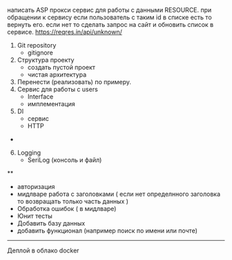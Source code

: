 написать ASP прокси сервис для работы с данными RESOURCE. при обращении к сервису если пользователь с таким id в списке есть то вернуть его. если нет то сделать запрос на сайт и обновить список в сервисе. https://reqres.in/api/unknown/

1. Git repository
	- gitignore
2. Структура проекту
	- создать пустой проект
	- чистая архитектура
3. Перенести (реализовать) по примеру.
4. Сервис для работы с users 
	- Interface 
	- имплементация
5. DI 
	- сервис
	- HTTP 
*
6. Logging 
	- SeriLog (консоль и файл)

**
- авторизация
- мидлваре работа с заголовками
	( если нет определнного заголовка то возвращать только часть данных )
- Обработка ошибок 
		( в мидлваре)
- Юнит тесты
- Добавить базу данных
- добавить функционал (например поиск по имени или почте)

***
Деплой в облако
docker